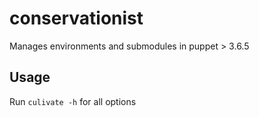 conservationist
===============

Manages environments and submodules in puppet > 3.6.5

## Usage

Run `culivate -h` for all options
